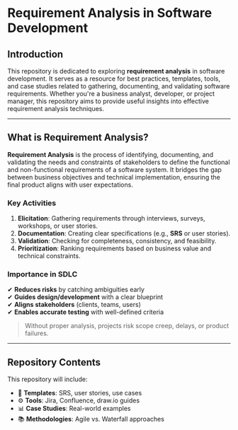 # Requirement Analysis in Software Development

## Introduction  
This repository is dedicated to exploring **requirement analysis** in software development. It serves as a resource for best practices, templates, tools, and case studies related to gathering, documenting, and validating software requirements. Whether you're a business analyst, developer, or project manager, this repository aims to provide useful insights into effective requirement analysis techniques.

---

## What is Requirement Analysis?  
**Requirement Analysis** is the process of identifying, documenting, and validating the needs and constraints of stakeholders to define the functional and non-functional requirements of a software system. It bridges the gap between business objectives and technical implementation, ensuring the final product aligns with user expectations.

### Key Activities  
1. **Elicitation**: Gathering requirements through interviews, surveys, workshops, or user stories.  
2. **Documentation**: Creating clear specifications (e.g., **SRS** or user stories).  
3. **Validation**: Checking for completeness, consistency, and feasibility.  
4. **Prioritization**: Ranking requirements based on business value and technical constraints.  

### Importance in SDLC  
✔ **Reduces risks** by catching ambiguities early  
✔ **Guides design/development** with a clear blueprint  
✔ **Aligns stakeholders** (clients, teams, users)  
✔ **Enables accurate testing** with well-defined criteria  

> Without proper analysis, projects risk scope creep, delays, or product failures.

---

## Repository Contents  
This repository will include:  
- 📑 **Templates**: SRS, user stories, use cases  
- ⚙️ **Tools**: Jira, Confluence, draw.io guides  
- 📊 **Case Studies**: Real-world examples  
- 📚 **Methodologies**: Agile vs. Waterfall approaches  
